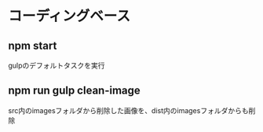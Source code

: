 # コーディングベース

## npm start
gulpのデフォルトタスクを実行

## npm run gulp clean-image
src内のimagesフォルダから削除した画像を、dist内のimagesフォルダからも削除
